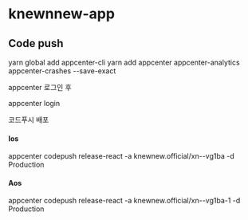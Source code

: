 # knewnnew-app

## Code push

yarn global add appcenter-cli
yarn add appcenter appcenter-analytics appcenter-crashes --save-exact

appcenter 로그인 후

appcenter login

코드푸시 배포

#### Ios 
appcenter codepush release-react -a knewnew.official/xn--vg1ba -d Production

#### Aos
appcenter codepush release-react -a knewnew.official/xn--vg1ba-1 -d Production

